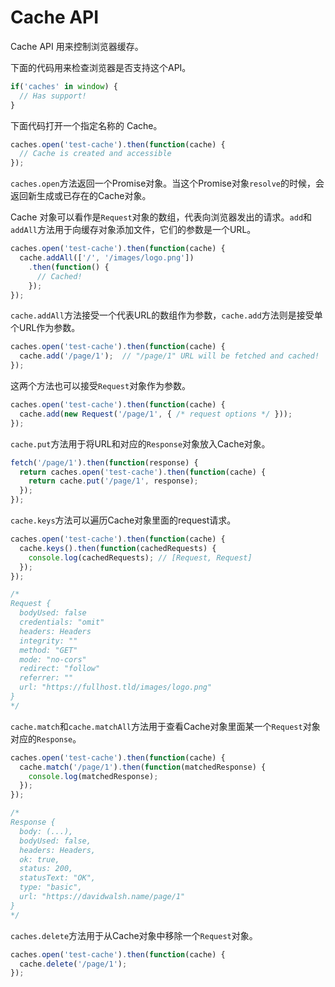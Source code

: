 # Cache API

Cache API 用来控制浏览器缓存。

下面的代码用来检查浏览器是否支持这个API。

```javascript
if('caches' in window) {
  // Has support!
}
```

下面代码打开一个指定名称的 Cache。

```javascript
caches.open('test-cache').then(function(cache) {
  // Cache is created and accessible
});
```

`caches.open`方法返回一个Promise对象。当这个Promise对象`resolve`的时候，会返回新生成或已存在的Cache对象。

Cache 对象可以看作是`Request`对象的数组，代表向浏览器发出的请求。`add`和`addAll`方法用于向缓存对象添加文件，它们的参数是一个URL。

```javascript
caches.open('test-cache').then(function(cache) {
  cache.addAll(['/', '/images/logo.png'])
    .then(function() {
      // Cached!
    });
});
```

`cache.addAll`方法接受一个代表URL的数组作为参数，`cache.add`方法则是接受单个URL作为参数。

```javascript
caches.open('test-cache').then(function(cache) {
  cache.add('/page/1');  // "/page/1" URL will be fetched and cached!
});
```

这两个方法也可以接受`Request`对象作为参数。

```javascript
caches.open('test-cache').then(function(cache) {
  cache.add(new Request('/page/1', { /* request options */ }));
});
```

`cache.put`方法用于将URL和对应的`Response`对象放入Cache对象。

```javascript
fetch('/page/1').then(function(response) {
  return caches.open('test-cache').then(function(cache) {
    return cache.put('/page/1', response);
  });
});
```

`cache.keys`方法可以遍历Cache对象里面的request请求。

```javascript
caches.open('test-cache').then(function(cache) { 
  cache.keys().then(function(cachedRequests) { 
    console.log(cachedRequests); // [Request, Request]
  });
});

/*
Request {
  bodyUsed: false
  credentials: "omit"
  headers: Headers
  integrity: ""
  method: "GET"
  mode: "no-cors"
  redirect: "follow"
  referrer: ""
  url: "https://fullhost.tld/images/logo.png"
}
*/
```

`cache.match`和`cache.matchAll`方法用于查看Cache对象里面某一个`Request`对象对应的`Response`。

```javascript
caches.open('test-cache').then(function(cache) {
  cache.match('/page/1').then(function(matchedResponse) {
    console.log(matchedResponse);
  });
});

/*
Response {
  body: (...),
  bodyUsed: false,
  headers: Headers,
  ok: true,
  status: 200,
  statusText: "OK",
  type: "basic",
  url: "https://davidwalsh.name/page/1"
}
*/
```

`caches.delete`方法用于从Cache对象中移除一个`Request`对象。

```javascript
caches.open('test-cache').then(function(cache) {
  cache.delete('/page/1');
});
```


